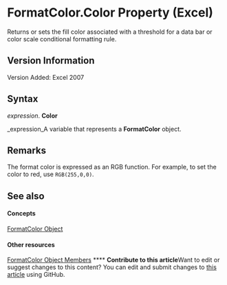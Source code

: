 
# FormatColor.Color Property (Excel)

Returns or sets the fill color associated with a threshold for a data bar or color scale conditional formatting rule.


## Version Information

Version Added: Excel 2007 


## Syntax

 _expression_. **Color**

 _expression_A variable that represents a  **FormatColor** object.


## Remarks

The format color is expressed as an RGB function. For example, to set the color to red, use  `RGB(255,0,0)`.


## See also


#### Concepts


 [FormatColor Object](b7818b27-8790-ef52-c24e-8edbdcf979f2.md)
#### Other resources


 [FormatColor Object Members](4e3d955c-f9da-e83a-70dc-8ce7efa81cfb.md)
****   **Contribute to this article**Want to edit or suggest changes to this content? You can edit and submit changes to  [this article](https://github.com/jhershey00/VBA_Excel_Test/OpenXMLCon/articles/c084cdbc-068c-bd0c-2f35-987964286be2.md) using GitHub.

